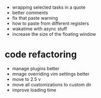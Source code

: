 - wrapping selected tasks in a quote
- better comments
- fix that paste warning
- how to paste from different registers
- wakatime with async stuff
- increase the size of the floating window

# code refactoring
- manage plugins better
- mnage overriding vim settings better
- move to 2.5 v
- move all customizations to custom dir
- improve loading time
